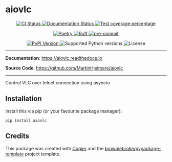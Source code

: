 # aiovlc

<p align="center">
  <a href="https://github.com/MartinHjelmare/aiovlc/actions/workflows/ci.yml?query=branch%3Amain">
    <img src="https://img.shields.io/github/actions/workflow/status/MartinHjelmare/aiovlc/ci.yml?branch=main&label=CI&logo=github&style=flat-square" alt="CI Status" >
  </a>
  <a href="https://aiovlc.readthedocs.io">
    <img src="https://img.shields.io/readthedocs/aiovlc.svg?logo=read-the-docs&logoColor=fff&style=flat-square" alt="Documentation Status">
  </a>
  <a href="https://codecov.io/gh/MartinHjelmare/aiovlc">
    <img src="https://img.shields.io/codecov/c/github/MartinHjelmare/aiovlc.svg?logo=codecov&logoColor=fff&style=flat-square" alt="Test coverage percentage">
  </a>
</p>
<p align="center">
  <a href="https://python-poetry.org/">
    <img src="https://img.shields.io/endpoint?url=https://python-poetry.org/badge/v0.json" alt="Poetry">
  </a>
  <a href="https://github.com/astral-sh/ruff">
    <img src="https://img.shields.io/endpoint?url=https://raw.githubusercontent.com/astral-sh/ruff/main/assets/badge/v2.json" alt="Ruff">
  </a>
  <a href="https://github.com/pre-commit/pre-commit">
    <img src="https://img.shields.io/badge/pre--commit-enabled-brightgreen?logo=pre-commit&logoColor=white&style=flat-square" alt="pre-commit">
  </a>
</p>
<p align="center">
  <a href="https://pypi.org/project/aiovlc/">
    <img src="https://img.shields.io/pypi/v/aiovlc.svg?logo=python&logoColor=fff&style=flat-square" alt="PyPI Version">
  </a>
  <img src="https://img.shields.io/pypi/pyversions/aiovlc.svg?style=flat-square&logo=python&amp;logoColor=fff" alt="Supported Python versions">
  <img src="https://img.shields.io/pypi/l/aiovlc.svg?style=flat-square" alt="License">
</p>

---

**Documentation**: <a href="https://aiovlc.readthedocs.io" target="_blank">https://aiovlc.readthedocs.io </a>

**Source Code**: <a href="https://github.com/MartinHjelmare/aiovlc" target="_blank">https://github.com/MartinHjelmare/aiovlc </a>

---

Control VLC over telnet connection using asyncio

## Installation

Install this via pip (or your favourite package manager):

`pip install aiovlc`

## Credits

This package was created with
[Copier](https://copier.readthedocs.io/) and the
[browniebroke/pypackage-template](https://github.com/browniebroke/pypackage-template)
project template.
